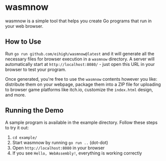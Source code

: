 # wasmnow
wasmnow is a simple tool that helps you create Go programs that run in your web browser.

## How to Use
Run `go run github.com/eihigh/wasmnow@latest` and it will generate all the necessary files for browser execution in a `wasmnow` directory. A server will automatically start at `http://localhost:8080/` - just open this URL in your browser to test your program.

Once generated, you're free to use the `wasmnow` contents however you like: distribute them on your webpage, package them into a ZIP file for uploading to browser game platforms like itch.io, customize the `index.html` design, and more.

## Running the Demo
A sample program is available in the example directory. Follow these steps to try it out:

1. `cd example/`
2. Start wasmnow by running `go run ..` (dot-dot)
3. Open `http://localhost:8080` in your browser
4. If you see `Hello, WebAssembly!`, everything is working correctly
